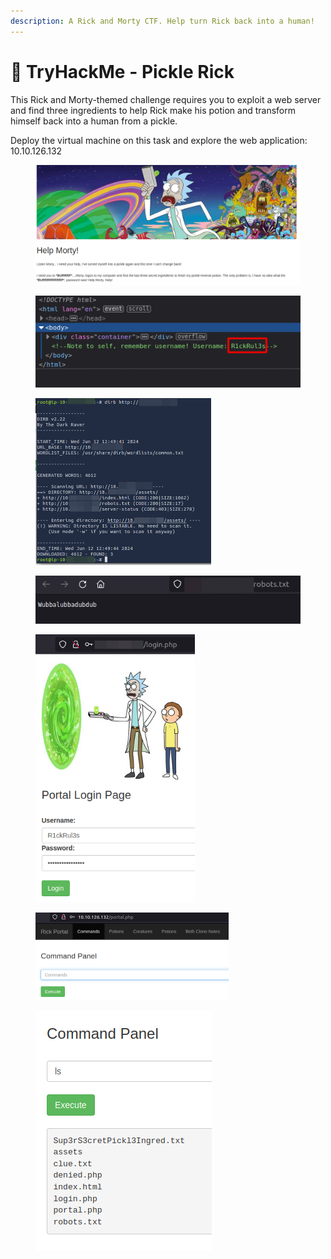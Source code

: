 ```yaml
---
description: A Rick and Morty CTF. Help turn Rick back into a human!
---
```


# 🥒 TryHackMe - Pickle Rick

This Rick and Morty-themed challenge requires you to exploit a web server and find three ingredients to help Rick make his potion and transform himself back into a human from a pickle.

Deploy the virtual machine on this task and explore the web application: 10.10.126.132

<figure><img src="../../../.gitbook/assets/accueil.png" alt=""><figcaption></figcaption></figure>

<figure><img src="../../../.gitbook/assets/username.png" alt=""><figcaption></figcaption></figure>

<figure><img src="../../../.gitbook/assets/dirb.png" alt="" width="281"><figcaption></figcaption></figure>

<figure><img src="../../../.gitbook/assets/robots.txt (1).png" alt=""><figcaption></figcaption></figure>

<figure><img src="../../../.gitbook/assets/login.png" alt="" width="255"><figcaption></figcaption></figure>

<figure><img src="../../../.gitbook/assets/portal.png" alt="" width="309"><figcaption></figcaption></figure>

<figure><img src="../../../.gitbook/assets/lscommand.png" alt=""><figcaption></figcaption></figure>
